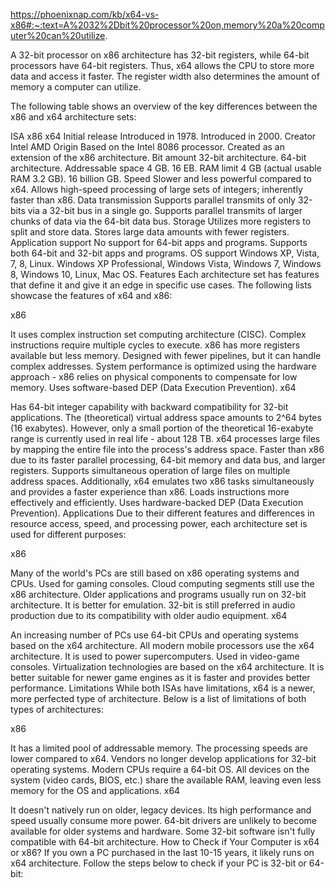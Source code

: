https://phoenixnap.com/kb/x64-vs-x86#:~:text=A%2032%2Dbit%20processor%20on,memory%20a%20computer%20can%20utilize.

 A 32-bit processor on x86 architecture has 32-bit registers, while 64-bit processors have 64-bit registers. Thus, x64 allows the CPU to store more data and access it faster. The register width also determines the amount of memory a computer can utilize.

The following table shows an overview of the key differences between the x86 and x64 architecture sets:

ISA	x86	x64
Initial release	Introduced in 1978.	Introduced in 2000.
Creator	Intel	AMD
Origin	Based on the Intel 8086 processor.	Created as an extension of the x86 architecture.
Bit amount	32-bit architecture.	64-bit architecture.
Addressable space	4 GB.	16 EB.
RAM limit	4 GB (actual usable RAM 3.2 GB).	16 billion GB.
Speed	Slower and less powerful compared to x64.	Allows high-speed processing of large sets of integers; inherently faster than x86.
Data transmission	Supports parallel transmits of only 32-bits via a 32-bit bus in a single go.	Supports parallel transmits of larger chunks of data via the 64-bit data bus.
Storage	Utilizes more registers to split and store data.	Stores large data amounts with fewer registers.
Application support	No support for 64-bit apps and programs.	Supports both 64-bit and 32-bit apps and programs.
OS support	Windows XP, Vista, 7, 8, Linux.	Windows XP Professional, Windows Vista, Windows 7, Windows 8, Windows 10, Linux, Mac OS.
Features
Each architecture set has features that define it and give it an edge in specific use cases. The following lists showcase the features of x64 and x86:

x86

It uses complex instruction set computing architecture (CISC).
Complex instructions require multiple cycles to execute.
x86 has more registers available but less memory.
Designed with fewer pipelines, but it can handle complex addresses.
System performance is optimized using the hardware approach - x86 relies on physical components to compensate for low memory.
Uses software-based DEP (Data Execution Prevention).
x64

Has 64-bit integer capability with backward compatibility for 32-bit applications.
The (theoretical) virtual address space amounts to 2^64 bytes (16 exabytes). However, only a small portion of the theoretical 16-exabyte range is currently used in real life - about 128 TB.
x64 processes large files by mapping the entire file into the process's address space.
Faster than x86 due to its faster parallel processing, 64-bit memory and data bus, and larger registers.
Supports simultaneous operation of large files on multiple address spaces. Additionally, x64 emulates two x86 tasks simultaneously and provides a faster experience than x86.
Loads instructions more effectively and efficiently.
Uses hardware-backed DEP (Data Execution Prevention).
Applications
Due to their different features and differences in resource access, speed, and processing power, each architecture set is used for different purposes:

x86

Many of the world's PCs are still based on x86 operating systems and CPUs.
Used for gaming consoles.
Cloud computing segments still use the x86 architecture.
Older applications and programs usually run on 32-bit architecture.
It is better for emulation.
32-bit is still preferred in audio production due to its compatibility with older audio equipment.
x64

An increasing number of PCs use 64-bit CPUs and operating systems based on the x64 architecture.
All modern mobile processors use the x64 architecture.
It is used to power supercomputers.
Used in video-game consoles.
Virtualization technologies are based on the x64 architecture.
It is better suitable for newer game engines as it is faster and provides better performance.
Limitations
While both ISAs have limitations, x64 is a newer, more perfected type of architecture. Below is a list of limitations of both types of architectures:

x86

It has a limited pool of addressable memory.
The processing speeds are lower compared to x64.
Vendors no longer develop applications for 32-bit operating systems.
Modern CPUs require a 64-bit OS.
All devices on the system (video cards, BIOS, etc.) share the available RAM, leaving even less memory for the OS and applications.
x64

It doesn't natively run on older, legacy devices.
Its high performance and speed usually consume more power.
64-bit drivers are unlikely to become available for older systems and hardware.
Some 32-bit software isn't fully compatible with 64-bit architecture.
How to Check if Your Computer is x64 or x86?
If you own a PC purchased in the last 10-15 years, it likely runs on x64 architecture. Follow the steps below to check if your PC is 32-bit or 64-bit: